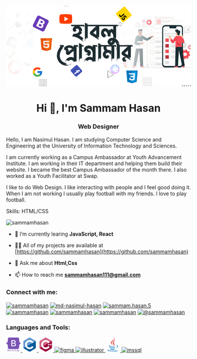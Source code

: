 ![](https://github.com/sammamhasan/sammamhasan/blob/main/page.png)
 
 <h1 align="center">Hi 👋, I'm Sammam Hasan</h1>
<h3 align="center">Web Designer</h3>

Hello, I am Nasimul Hasan. I am studying Computer Science and Engineering at the University of Information Technology and Sciences.

I am currently working as a Campus Ambassador at Youth Advancement Institute. I am working in their IT department and helping them build their website. I became the best Campus Ambassador of the month there.
I also worked as a Youth Facilitator at Swap.

I like to do Web Design. I like interacting with people and I feel good doing it. When I am not working I usually play football with my friends. I love to play football.

Skills: HTML/CSS

<p align="left"> <img src="https://komarev.com/ghpvc/?username=sammamhasan&label=Profile%20views&color=0e75b6&style=flat" alt="sammamhasan" /> </p>

- 🌱 I’m currently learing **JavaScript, React**

- 👨‍💻 All of my projects are available at [https://github.com/sammamhasan](https://github.com/sammamhasan)

- 💬 Ask me about **Html,Css**

- 📫 How to reach me **sammamhasan111@gmail.com**

<h3 align="left">Connect with me:</h3>
<p align="left">
<a href="https://twitter.com/sammamhasan" target="blank"><img align="center" src="https://raw.githubusercontent.com/rahuldkjain/github-profile-readme-generator/master/src/images/icons/Social/twitter.svg" alt="sammamhasan" height="30" width="40" /></a>
<a href="https://linkedin.com/in/md-nasimul-hasan" target="blank"><img align="center" src="https://raw.githubusercontent.com/rahuldkjain/github-profile-readme-generator/master/src/images/icons/Social/linked-in-alt.svg" alt="md-nasimul-hasan" height="30" width="40" /></a>
<a href="https://fb.com/sammam.hasan.5" target="blank"><img align="center" src="https://raw.githubusercontent.com/rahuldkjain/github-profile-readme-generator/master/src/images/icons/Social/facebook.svg" alt="sammam.hasan.5" height="30" width="40" /></a>
<a href="https://instagram.com/sammamhasan" target="blank"><img align="center" src="https://raw.githubusercontent.com/rahuldkjain/github-profile-readme-generator/master/src/images/icons/Social/instagram.svg" alt="sammamhasan" height="30" width="40" /></a>
<a href="https://www.hackerrank.com/sammamhasan" target="blank"><img align="center" src="https://raw.githubusercontent.com/rahuldkjain/github-profile-readme-generator/master/src/images/icons/Social/hackerrank.svg" alt="sammamhasan" height="30" width="40" /></a>
<a href="https://codeforces.com/profile/sammamhasan" target="blank"><img align="center" src="https://raw.githubusercontent.com/rahuldkjain/github-profile-readme-generator/master/src/images/icons/Social/codeforces.svg" alt="sammamhasan" height="30" width="40" /></a>
<a href="https://www.hackerearth.com/@sammamhasan" target="blank"><img align="center" src="https://raw.githubusercontent.com/rahuldkjain/github-profile-readme-generator/master/src/images/icons/Social/hackerearth.svg" alt="@sammamhasan" height="30" width="40" /></a>
</p>

<h3 align="left">Languages and Tools:</h3>
<p align="left"> <a href="https://getbootstrap.com" target="_blank" rel="noreferrer"> <img src="https://raw.githubusercontent.com/devicons/devicon/master/icons/bootstrap/bootstrap-plain-wordmark.svg" alt="bootstrap" width="40" height="40"/> </a> <a href="https://www.cprogramming.com/" target="_blank" rel="noreferrer"> <img src="https://raw.githubusercontent.com/devicons/devicon/master/icons/c/c-original.svg" alt="c" width="40" height="40"/> </a> <a href="https://www.w3schools.com/cpp/" target="_blank" rel="noreferrer"> <img src="https://raw.githubusercontent.com/devicons/devicon/master/icons/cplusplus/cplusplus-original.svg" alt="cplusplus" width="40" height="40"/> </a> <a href="https://www.figma.com/" target="_blank" rel="noreferrer"> <img src="https://www.vectorlogo.zone/logos/figma/figma-icon.svg" alt="figma" width="40" height="40"/> </a> <a href="https://www.adobe.com/in/products/illustrator.html" target="_blank" rel="noreferrer"> <img src="https://www.vectorlogo.zone/logos/adobe_illustrator/adobe_illustrator-icon.svg" alt="illustrator" width="40" height="40"/> </a> <a href="https://www.java.com" target="_blank" rel="noreferrer"> <img src="https://raw.githubusercontent.com/devicons/devicon/master/icons/java/java-original.svg" alt="java" width="40" height="40"/> </a> <a href="https://www.microsoft.com/en-us/sql-server" target="_blank" rel="noreferrer"> <img src="https://www.svgrepo.com/show/303229/microsoft-sql-server-logo.svg" alt="mssql" width="40" height="40"/> </a> </p>


